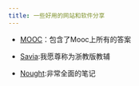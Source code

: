 ```yaml
---
title: 一些好用的网站和软件分享
---
```


- [MOOC](https://ginnnnnn.top/mooc)：包含了Mooc上所有的答案

- [Savia](https://savia7582.github.io/Exterior/):我愿尊称为浙教版教辅

- [Nought](https://note.noughtq.top/):非常全面的笔记
